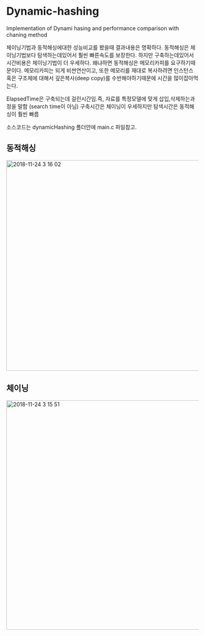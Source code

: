 # Dynamic-hashing
Implementation of Dynami hasing and performance comparison with chaning method




체이닝기법과 동적해싱에대한 성능비교를 봤을때 결과내용은 명확하다.
동적해싱은 체이닝기법보다 탐색하는데있어서 훨씬 빠른속도를 보장한다. 
하지만 구축하는데있어서 시간비용은 체이닝기법이 더 우세하다.
왜냐하면 동적해싱은 메모리카피를 요구하기때문이다. 메모리카피는 되게 비싼연산이고, 또한 메모리를 재대로 복사하려면 인스턴스 혹은 구조체에 대해서 깊은복사(deep copy)를 수반해야하기때문에 시간을 많이잡아먹는다.

ElapsedTime은 구축되는데 걸린시간임.즉, 자료를 특정모델에 맞게 삽입,삭제하는과정을 말함 (search time이 아님)
구축시간은 체이닝이 우세하지만 탐색시간은 동적해싱이 훨씬 빠름

소스코드는 dynamicHashing 폴더안에 main.c 파일참고.


## 동적해싱
<img width="550" alt="2018-11-24 3 16 02" src="https://user-images.githubusercontent.com/12508269/48956649-8711f000-ef97-11e8-9f9a-593e15da18c7.png">



## 체이닝
<img width="599" alt="2018-11-24 3 15 51" src="https://user-images.githubusercontent.com/12508269/48956648-85e0c300-ef97-11e8-8f03-69f677bc7d42.png">




